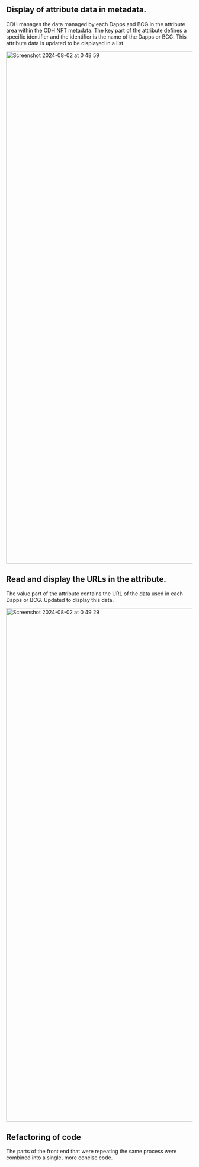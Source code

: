 ## Display of attribute data in metadata.
CDH manages the data managed by each Dapps and BCG in the attribute area within the CDH NFT metadata.
The key part of the attribute defines a specific identifier and the identifier is the name of the Dapps or BCG.
This attribute data is updated to be displayed in a list.

<img width="1381" alt="Screenshot 2024-08-02 at 0 48 59" src="https://github.com/user-attachments/assets/a5d95edd-4c5a-4568-a837-04b1879ef9d6">

## Read and display the URLs in the attribute.
The value part of the attribute contains the URL of the data used in each Dapps or BCG.
Updated to display this data.

<img width="1384" alt="Screenshot 2024-08-02 at 0 49 29" src="https://github.com/user-attachments/assets/af3a7fb8-c1eb-4549-92ba-b91263c90a70">

## Refactoring of code
The parts of the front end that were repeating the same process were combined into a single, more concise code.
